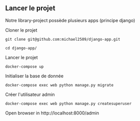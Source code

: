 ## Lancer le projet  

Notre library-project possède plusieurs apps (principe django)

Cloner le projet
```console
git clone git@github.com:michael2509/django-app.git
```

```console
cd django-app/
```

Lancer le projet
```console
docker-compose up
```

Initialiser la base de donnée
```console
docker-compose exec web python manage.py migrate
```

Créer l'utilisateur admin
```console
docker-compose exec web python manage.py createsuperuser
```

Open browser in http://localhost:8000/admin